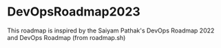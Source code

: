 # DevOpsRoadmap2023
This roadmap is inspired by the Saiyam Pathak's DevOps Roadmap 2022 and DevOps Roadmap (from roadmap.sh)
